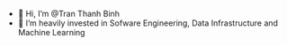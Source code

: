 - 👋 Hi, I’m @Tran Thanh Binh
- 👀 I’m heavily invested in Sofware Engineering, Data Infrastructure and Machine Learning


<!---
TranThanhBinh1/TranThanhBinh1 is a ✨ special ✨ repository because its `README.md` (this file) appears on your GitHub profile.
You can click the Preview link to take a look at your changes.
--->
